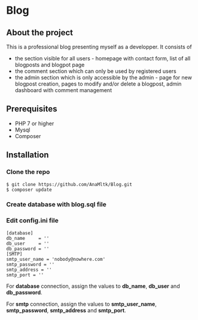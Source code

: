 # Blog

## About the project

This is a professional blog presenting myself as a developper. 
It consists of 
-   the section visible for all users - homepage with contact form, list of all blogposts and blogpot page
-   the comment section which can only be used by registered users
-   the admin section which is only accessible by the admin - page for new blogpost creation, pages to modify and/or delete a blogpost, admin dashboard with comment management


## Prerequisites

 -  PHP 7 or higher
 -  Mysql
 -  Composer

## Installation

### Clone the repo

```
$ git clone https://github.com/AnaMltk/Blog.git
$ composer update
```
### Create database with blog.sql file

### Edit config.ini file
``` 
[database]
db_name     = ''
db_user     = ''
db_password = ''
[SMTP]
smtp_user_name = 'nobody@nowhere.com'
smtp_password = ''
smtp_address = ''
smtp_port = ''
```
For **database** connection, assign the values to **db_name**, **db_user** and **db_password**.

For **smtp** connection, assign the values to **smtp_user_name**, **smtp_password**, **smtp_address** and **smtp_port**.
